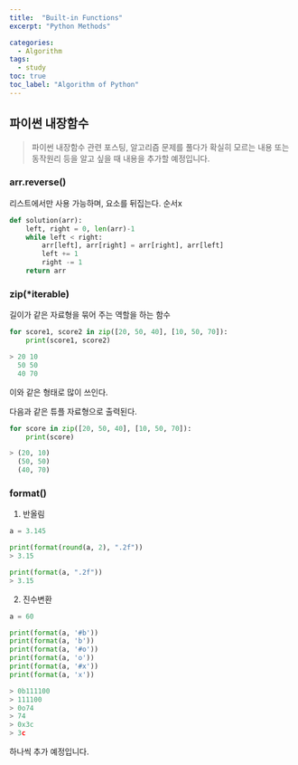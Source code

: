 ```yaml
---
title:  "Built-in Functions"
excerpt: "Python Methods"

categories: 
  - Algorithm
tags:
  - study
toc: true
toc_label: "Algorithm of Python"
---
```


## 파이썬 내장함수
> 파이썬 내장함수 관련 포스팅, 알고리즘 문제를 풀다가 확실히 모르는 내용 또는 동작원리 등을 알고 싶을 때 내용을 추가할 예정입니다.


### arr.reverse()
리스트에서만 사용 가능하며, 요소를 뒤집는다. 순서x

```python
def solution(arr):
    left, right = 0, len(arr)-1
    while left < right:
        arr[left], arr[right] = arr[right], arr[left]
        left += 1
        right -= 1
    return arr
```

### zip(*iterable)
길이가 같은 자료형을 묶어 주는 역할을 하는 함수

```python
for score1, score2 in zip([20, 50, 40], [10, 50, 70]):
    print(score1, score2)

> 20 10
  50 50
  40 70
```
이와 같은 형태로 많이 쓰인다.


다음과 같은 튜플 자료형으로 출력된다.

```python
for score in zip([20, 50, 40], [10, 50, 70]):
    print(score)

> (20, 10)
  (50, 50)
  (40, 70)
```

### format()
1. 반올림
```python
a = 3.145

print(format(round(a, 2), ".2f"))
> 3.15

print(format(a, ".2f"))
> 3.15
```

2. 진수변환
```python
a = 60

print(format(a, '#b'))
print(format(a, 'b'))
print(format(a, '#o'))
print(format(a, 'o'))
print(format(a, '#x'))
print(format(a, 'x'))

> 0b111100
> 111100
> 0o74
> 74
> 0x3c
> 3c
```

하나씩 추가 예정입니다.